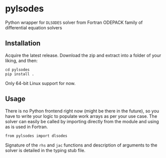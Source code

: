 # pylsodes
Python wrapper for `DLSODES` solver from Fortran ODEPACK family of differential equation solvers

## Installation
Acquire the latest release. Download the zip and extract into a folder of your liking, and then:
```
cd pylsodes
pip install .
```

Only 64-bit Linux support for now.

## Usage
There is no Python frontend right now (might be there in the future), so you have to write your logic to populate work arrays as per your use case. The solver can easily be called by importing directly from the module and using as is used in Fortran.

```
from pylsodes import dlsodes
```

Signature of the `rhs` and `jac` functions and description of arguments to the solver is detailed in the typing stub file.
